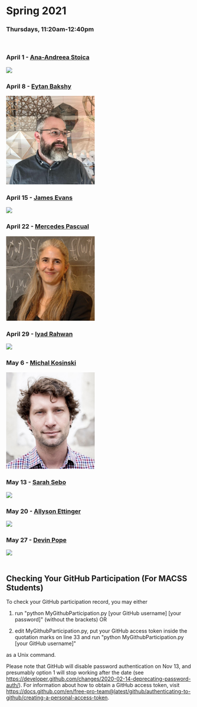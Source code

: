 # Spring 2021
### Thursdays, 11:20am-12:40pm

<br>

### April 1 - [Ana-Andreea Stoica](https://github.com/uchicago-computation-workshop/Spring2021/tree/main/04-01_Stoica)
<div><img src="http://www.columbia.edu/~as5001/images/headshot.png" width="240"></div>

### April 8 - [Eytan Bakshy](https://github.com/uchicago-computation-workshop/Spring2021/tree/main/04-08_Bakshy)
<div><img src="bakshay.png" width="240"></div>

### April 15 - [James Evans](https://github.com/uchicago-computation-workshop/Spring2021/tree/main/04-15_Evans)
<div><img src="https://sociology.uchicago.edu/sites/sociology.uchicago.edu/files/styles/columnwidth-wider/public/uploads/images/1%20%284%29.jpg?itok=b1wuZWzi" width="240"></div>

### April 22 - [Mercedes Pascual](https://github.com/uchicago-computation-workshop/Spring2021/tree/main/04-22_Pascual)
<div><img src="Pascual_Photo.jpg" width="240"></div>

### April 29 - [Iyad Rahwan](https://github.com/uchicago-computation-workshop/Spring2021/tree/main/04-29_Rahwan)
<div><img src="https://images.squarespace-cdn.com/content/v1/5925f57159cc6822d63a75b0/1495788965045-2OMOST0XDRFBXWWS3MQK/ke17ZwdGBToddI8pDm48kOpPaJovcdvmqBwinY8sZy17gQa3H78H3Y0txjaiv_0fDoOvxcdMmMKkDsyUqMSsMWxHk725yiiHCCLfrh8O1z5QPOohDIaIeljMHgDF5CVlOqpeNLcJ80NK65_fV7S1UdgepIoEx-MUh3K0mR_NyiovrncEPvkp1nf80b_xbpbf5-NaFAjT2bqbYOqLXVJa5A/Iyad-Rahwan.jpg?format=750w" width="240"></div>

### May 6 - [Michal Kosinski](https://github.com/uchicago-computation-workshop/Spring2021/tree/main/05-06_Kosinski)
<div><img src="kosinski.jpg" width="240"></div>

### May 13 - [Sarah Sebo](https://github.com/uchicago-computation-workshop/Spring2021/tree/main/05-13_Sebo)
<div><img src="sarah.jpg" width="240"></div>

### May 20 - [Allyson Ettinger](https://github.com/uchicago-computation-workshop/Spring2021/tree/main/05-20_Ettinger)
<div><img src="https://humanities-web.s3.us-east-2.amazonaws.com/linguistics/prod/styles/square_image_large/s3/2019-10/Allyson%20Ettinger_1.jpg?itok=xZCgFgjm" width="240"></div>

### May 27 - [Devin Pope](https://github.com/uchicago-computation-workshop/Spring2021/tree/main/05-27_Pope)
<div><img src="https://www.chicagobooth.edu/-/media/project/chicago-booth/faculty-and-insights/faculty/devin-pope/chicago-booth-devin-pope.jpg?cx=0.51&cy=0.35&cw=749&ch=940&hash=A870DECC9FB521FCCAA31F4795165B2A" width="240"></div>

<br>

## Checking Your GitHub Participation (For MACSS Students) 

To check your GitHub participation record, you may either

1. run "python MyGithubParticipation.py [your GitHub username] [your password]" (without the brackets) OR

2. edit MyGithubParticipation.py, put your GitHub access token inside the quotation marks on line 33 and run "python MyGithubParticipation.py [your GitHub username]" 

as a Unix command. 

Please note that GitHub will disable password authentication on Nov 13, and presumably option 1 will stop working after the date (see https://developer.github.com/changes/2020-02-14-deprecating-password-auth/). For information about how to obtain a GitHub access token, visit https://docs.github.com/en/free-pro-team@latest/github/authenticating-to-github/creating-a-personal-access-token. 